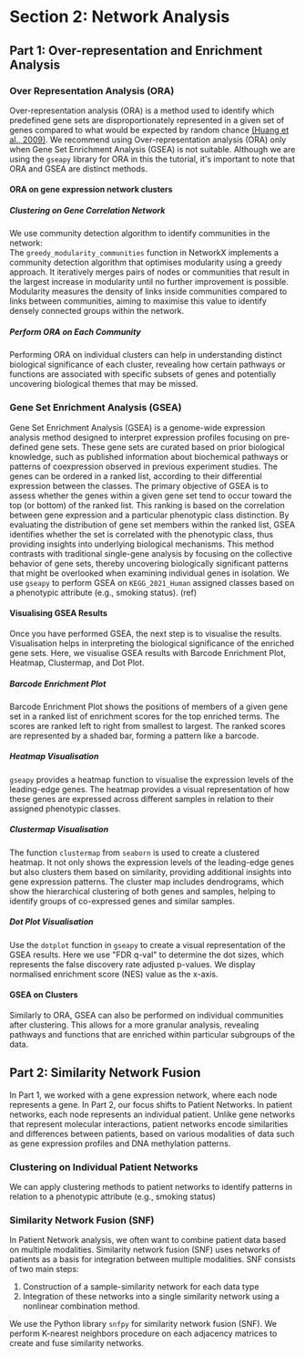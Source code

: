 # Section 2: Network Analysis

## Part 1: Over-representation and Enrichment Analysis

### Over Representation Analysis (ORA)

Over-representation analysis (ORA) is a method used to identify which predefined gene sets are disproportionately represented in a given set of genes compared to what would be expected by random chance [(Huang et al., 2009)](https://www.ncbi.nlm.nih.gov/pmc/articles/PMC2615629/). We recommend using Over-representation analysis (ORA) only when Gene Set Enrichment Analysis (GSEA) is not suitable. Although we are using the `gseapy` library for ORA in this the tutorial, it's important to note that ORA and GSEA are distinct methods.

#### ORA on gene expression network clusters

##### Clustering on Gene Correlation Network

We use community detection algorithm to identify communities in the network:
\
The `greedy_modularity_communities` function in NetworkX implements a community detection algorithm that optimises modularity using a greedy approach. It iteratively merges pairs of nodes or communities that result in the largest increase in modularity until no further improvement is possible. Modularity measures the density of links inside communities compared to links between communities, aiming to maximise this value to identify densely connected groups within the network.

##### Perform ORA on Each Community

Performing ORA on individual clusters can help in understanding distinct biological significance of each cluster, revealing how certain pathways or functions are associated with specific subsets of genes and potentially uncovering biological themes that may be missed.

### Gene Set Enrichment Analysis (GSEA)

Gene Set Enrichment Analysis (GSEA) is a genome-wide expression analysis method designed to interpret expression profiles focusing on pre-defined gene sets. These gene sets are curated based on prior biological knowledge, such as published information about biochemical pathways or patterns of coexpression observed in previous experiment studies. The genes can be ordered in a ranked list, according to their differential expression between the classes. The primary objective of GSEA is to assess whether the genes within a given gene set tend to occur toward the top (or bottom) of the ranked list. This ranking is based on the correlation between gene expression and a particular phenotypic class distinction. By evaluating the distribution of gene set members within the ranked list, GSEA identifies whether the set is correlated with the phenotypic class, thus providing insights into underlying biological mechanisms. This method contrasts with traditional single-gene analysis by focusing on the collective behavior of gene sets, thereby uncovering biologically significant patterns that might be overlooked when examining individual genes in isolation. We use `gseapy` to perform GSEA on `KEGG_2021_Human` assigned classes based on a phenotypic attribute (e.g., smoking status). (ref)

#### Visualising GSEA Results

Once you have performed GSEA, the next step is to visualise the results. Visualisation helps in interpreting the biological significance of the enriched gene sets. Here, we visualise GSEA results with Barcode Enrichment Plot, Heatmap, Clustermap, and Dot Plot. 

##### Barcode Enrichment Plot

Barcode Enrichment Plot shows the positions of members of a given gene set in a ranked list of enrichment scores for the top enriched terms. The scores are ranked left to right from smallest to largest. The ranked scores are represented by a shaded bar, forming a pattern like a barcode. 

##### Heatmap Visualisation

`gseapy` provides a heatmap function to visualise the expression levels of the leading-edge genes. The heatmap provides a visual representation of how these genes are expressed across different samples in relation to their assigned phenotypic classes. 

##### Clustermap Visualisation

The function `clustermap` from `seaborn` is used to create a clustered heatmap. It not only shows the expression levels of the leading-edge genes but also clusters them based on similarity, providing additional insights into gene expression patterns. The cluster map includes dendrograms, which show the hierarchical clustering of both genes and samples, helping to identify groups of co-expressed genes and similar samples.

##### Dot Plot Visualisation

Use the `dotplot` function in `gseapy` to create a visual representation of the GSEA results. Here we use "FDR q-val" to determine the dot sizes, which represents the false discovery rate adjusted p-values. We display normalised enrichment score (NES) value as the x-axis.

#### GSEA on Clusters

Similarly to ORA, GSEA can also be performed on individual communities after clustering. This allows for a more granular analysis, revealing pathways and functions that are enriched within particular subgroups of the data.

## Part 2: Similarity Network Fusion

In Part 1, we worked with a gene expression network, where each node represents a gene. In Part 2, our focus shifts to Patient Networks. In patient networks, each node represents an individual patient. Unlike gene networks that represent molecular interactions, patient networks encode similarities and differences between patients, based on various modalities of data such as gene expression profiles and DNA methylation patterns.

### Clustering on Individual Patient Networks

We can apply clustering methods to patient networks to identify patterns in relation to a phenotypic attribute (e.g., smoking status)

### Similarity Network Fusion (SNF)

In Patient Network analysis, we often want to combine patient data based on multiple modalities. Similarity network fusion (SNF) uses networks of patients as a basis for integration between multiple modalities. SNF consists of two main steps: 

1. Construction of a sample-similarity network for each data type 
2. Integration of these networks into a single similarity network using a nonlinear combination method.

We use the Python library `snfpy` for similarity network fusion (SNF). We perform K-nearest neighbors procedure on each adjacency matrices to create and fuse similarity networks. 